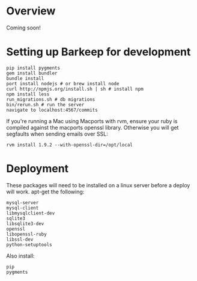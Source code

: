 Overview
========
Coming soon!

Setting up Barkeep for development
==================================
    pip install pygments
    gem install bundler
    bundle install
    port install nodejs # or brew install node
    curl http://npmjs.org/install.sh | sh # install npm
    npm install less
    run_migrations.sh # db migrations
    bin/rerun.sh # run the server
    navigate to localhost:4567/commits

If you're running a Mac using Macports with rvm, ensure your ruby is compiled against the macports openssl library. Otherwise you will get segfaults when sending emails over SSL:

    rvm install 1.9.2 --with-openssl-dir=/opt/local

Deployment
==========
These packages will need to be installed on a linux server before a deploy will work. apt-get the following:

    mysql-server
    mysql-client
    libmysqlclient-dev
    sqlite3
    libsqlite3-dev
    openssl
    libopenssl-ruby
    libssl-dev
    python-setuptools

Also install:

    pip
    pygments
